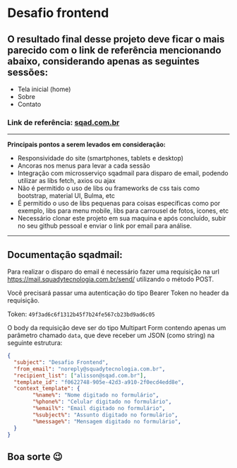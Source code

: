 # Desafio frontend

## O resultado final desse projeto deve ficar o mais parecido com o link de referência mencionando abaixo, considerando apenas as seguintes sessões:
- Tela inicial (home)
- Sobre
- Contato
### Link de referência: [sqad.com.br](https://sqad.com.br)
---

**Principais pontos a serem levados em consideração:**
- Responsividade do site (smartphones, tablets e desktop)
- Ancoras nos menus para levar a cada sessão
- Integração com microsserviço sqadmail para disparo de email, podendo utilizar as libs fetch, axios ou ajax
- Não é permitido o uso de libs ou frameworks de css tais como bootstrap, material UI, Bulma, etc
- É permitido o uso de libs pequenas para coisas específicas como por exemplo, libs para menu mobile, libs para carrousel de fotos, icones, etc
- Necessário clonar este projeto em sua maquina e após concluído, subir no seu github pessoal e enviar o link por email para análise.

---

## Documentação sqadmail:
Para realizar o disparo do email é necessário fazer uma requisição na url https://mail.squadytecnologia.com.br/send/ utilizando o método POST.

Você precisará passar uma autenticação do tipo Bearer Token no header da requisição. 

Token: ```49f3ad6c6f1312b45f7b24fe567cb23bd9ad6c05```

O body da requisição deve ser do tipo Multipart Form contendo apenas um parâmetro chamado ```data```, que deve receber um JSON (como string) na seguinte estrutura:
```json
{
  "subject": "Desafio Frontend",
  "from_email": "noreply@squadytecnologia.com.br",
  "recipient_list": ["alisson@sqad.com.br"],
  "template_id": "f0622748-905e-42d3-a910-2f0ecd4edd8e",
  "context_template": {
		"%name%": "Nome digitado no formulário",
		"%phone%": "Celular digitado no formulário",
		"%email%": "Email digitado no formulário",
		"%subject%": "Assunto digitado no formulário",
		"%message%": "Mensagem digitado no formulário",
  }
}
```

## Boa sorte 😉